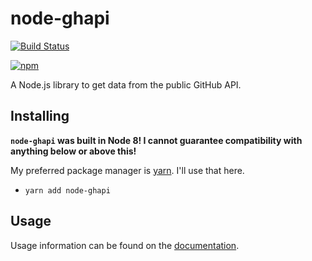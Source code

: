 # node-ghapi
[![Build Status](https://img.shields.io/travis/com/haydennyyy/node-ghapi.svg)](https://travis-ci.org/haydennyyy/node-ghapi)

[![npm](https://img.shields.io/npm/dt/node-ghapi.svg)](https://npmjs.org/node-ghapi)

A Node.js library to get data from the public GitHub API.

## Installing
**`node-ghapi` was built in Node 8! I cannot guarantee compatibility with anything below or above this!**

My preferred package manager is [yarn](https://yarnpkg.com). I'll use that here.
- `yarn add node-ghapi`

## Usage
Usage information can be found on the [documentation](https://ghapi.js.org/?api).